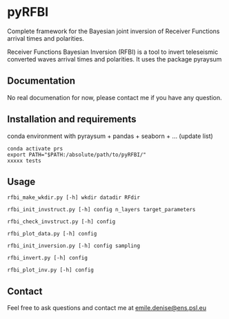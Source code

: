 # pyRFBI

Complete framework for the Bayesian joint inversion of Receiver Functions arrival times and polarities.

Receiver Functions Bayesian Inversion (RFBI) is a tool to invert teleseismic converted waves arrival times and polarities. It uses the package pyraysum

## Documentation

No real documenation for now, please contact me if you have any question.

## Installation and requirements

conda environment with pyraysum + pandas + seaborn + ... (update list)

```
conda activate prs
export PATH="$PATH:/absolute/path/to/pyRFBI/"
xxxxx tests
```

## Usage

```
rfbi_make_wkdir.py [-h] wkdir datadir RFdir

rfbi_init_invstruct.py [-h] config n_layers target_parameters

rfbi_check_invstruct.py [-h] config

rfbi_plot_data.py [-h] config

rfbi_init_inversion.py [-h] config sampling

rfbi_invert.py [-h] config

rfbi_plot_inv.py [-h] config
```

## Contact

Feel free to ask questions and contact me at [emile.denise@ens.psl.eu](mailto:emile.denise@ens.psl.eu)